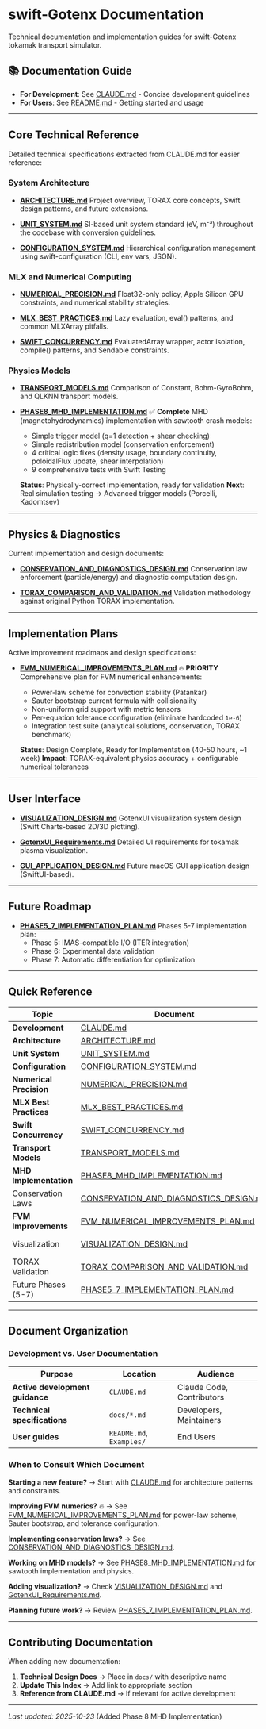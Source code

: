 # swift-Gotenx Documentation

Technical documentation and implementation guides for swift-Gotenx tokamak transport simulator.

## 📚 Documentation Guide

- **For Development**: See [CLAUDE.md](../CLAUDE.md) - Concise development guidelines
- **For Users**: See [README.md](../README.md) - Getting started and usage

---

## Core Technical Reference

Detailed technical specifications extracted from CLAUDE.md for easier reference:

### System Architecture

- **[ARCHITECTURE.md](ARCHITECTURE.md)**
  Project overview, TORAX core concepts, Swift design patterns, and future extensions.

- **[UNIT_SYSTEM.md](UNIT_SYSTEM.md)**
  SI-based unit system standard (eV, m⁻³) throughout the codebase with conversion guidelines.

- **[CONFIGURATION_SYSTEM.md](CONFIGURATION_SYSTEM.md)**
  Hierarchical configuration management using swift-configuration (CLI, env vars, JSON).

### MLX and Numerical Computing

- **[NUMERICAL_PRECISION.md](NUMERICAL_PRECISION.md)**
  Float32-only policy, Apple Silicon GPU constraints, and numerical stability strategies.

- **[MLX_BEST_PRACTICES.md](MLX_BEST_PRACTICES.md)**
  Lazy evaluation, eval() patterns, and common MLXArray pitfalls.

- **[SWIFT_CONCURRENCY.md](SWIFT_CONCURRENCY.md)**
  EvaluatedArray wrapper, actor isolation, compile() patterns, and Sendable constraints.

### Physics Models

- **[TRANSPORT_MODELS.md](TRANSPORT_MODELS.md)**
  Comparison of Constant, Bohm-GyroBohm, and QLKNN transport models.

- **[PHASE8_MHD_IMPLEMENTATION.md](PHASE8_MHD_IMPLEMENTATION.md)** ✅ **Complete**
  MHD (magnetohydrodynamics) implementation with sawtooth crash models:
  - Simple trigger model (q=1 detection + shear checking)
  - Simple redistribution model (conservation enforcement)
  - 4 critical logic fixes (density usage, boundary continuity, poloidalFlux update, shear interpolation)
  - 9 comprehensive tests with Swift Testing

  **Status**: Physically-correct implementation, ready for validation
  **Next**: Real simulation testing → Advanced trigger models (Porcelli, Kadomtsev)

---

## Physics & Diagnostics

Current implementation and design documents:

- **[CONSERVATION_AND_DIAGNOSTICS_DESIGN.md](CONSERVATION_AND_DIAGNOSTICS_DESIGN.md)**
  Conservation law enforcement (particle/energy) and diagnostic computation design.

- **[TORAX_COMPARISON_AND_VALIDATION.md](TORAX_COMPARISON_AND_VALIDATION.md)**
  Validation methodology against original Python TORAX implementation.

---

## Implementation Plans

Active improvement roadmaps and design specifications:

- **[FVM_NUMERICAL_IMPROVEMENTS_PLAN.md](FVM_NUMERICAL_IMPROVEMENTS_PLAN.md)** 🔥 **PRIORITY**
  Comprehensive plan for FVM numerical enhancements:
  - Power-law scheme for convection stability (Patankar)
  - Sauter bootstrap current formula with collisionality
  - Non-uniform grid support with metric tensors
  - Per-equation tolerance configuration (eliminate hardcoded `1e-6`)
  - Integration test suite (analytical solutions, conservation, TORAX benchmark)

  **Status**: Design Complete, Ready for Implementation (40-50 hours, ~1 week)
  **Impact**: TORAX-equivalent physics accuracy + configurable numerical tolerances

---

## User Interface

- **[VISUALIZATION_DESIGN.md](VISUALIZATION_DESIGN.md)**
  GotenxUI visualization system design (Swift Charts-based 2D/3D plotting).

- **[GotenxUI_Requirements.md](GotenxUI_Requirements.md)**
  Detailed UI requirements for tokamak plasma visualization.

- **[GUI_APPLICATION_DESIGN.md](GUI_APPLICATION_DESIGN.md)**
  Future macOS GUI application design (SwiftUI-based).

---

## Future Roadmap

- **[PHASE5_7_IMPLEMENTATION_PLAN.md](PHASE5_7_IMPLEMENTATION_PLAN.md)**
  Phases 5-7 implementation plan:
  - Phase 5: IMAS-compatible I/O (ITER integration)
  - Phase 6: Experimental data validation
  - Phase 7: Automatic differentiation for optimization

---

## Quick Reference

| Topic | Document | Status |
|-------|----------|--------|
| **Development** | [CLAUDE.md](../CLAUDE.md) | ✅ Active |
| **Architecture** | [ARCHITECTURE.md](ARCHITECTURE.md) | ✅ Reference |
| **Unit System** | [UNIT_SYSTEM.md](UNIT_SYSTEM.md) | ✅ Reference |
| **Configuration** | [CONFIGURATION_SYSTEM.md](CONFIGURATION_SYSTEM.md) | ✅ Reference |
| **Numerical Precision** | [NUMERICAL_PRECISION.md](NUMERICAL_PRECISION.md) | ✅ Reference |
| **MLX Best Practices** | [MLX_BEST_PRACTICES.md](MLX_BEST_PRACTICES.md) | ✅ Reference |
| **Swift Concurrency** | [SWIFT_CONCURRENCY.md](SWIFT_CONCURRENCY.md) | ✅ Reference |
| **Transport Models** | [TRANSPORT_MODELS.md](TRANSPORT_MODELS.md) | ✅ Reference |
| **MHD Implementation** | [PHASE8_MHD_IMPLEMENTATION.md](PHASE8_MHD_IMPLEMENTATION.md) | ✅ Complete |
| Conservation Laws | [CONSERVATION_AND_DIAGNOSTICS_DESIGN.md](CONSERVATION_AND_DIAGNOSTICS_DESIGN.md) | ✅ Implemented |
| **FVM Improvements** | [FVM_NUMERICAL_IMPROVEMENTS_PLAN.md](FVM_NUMERICAL_IMPROVEMENTS_PLAN.md) | 🔥 **Priority** |
| Visualization | [VISUALIZATION_DESIGN.md](VISUALIZATION_DESIGN.md) | 🚧 In Progress |
| TORAX Validation | [TORAX_COMPARISON_AND_VALIDATION.md](TORAX_COMPARISON_AND_VALIDATION.md) | 📋 Planned |
| Future Phases (5-7) | [PHASE5_7_IMPLEMENTATION_PLAN.md](PHASE5_7_IMPLEMENTATION_PLAN.md) | 📋 Roadmap |

---

## Document Organization

### Development vs. User Documentation

| Purpose | Location | Audience |
|---------|----------|----------|
| **Active development guidance** | `CLAUDE.md` | Claude Code, Contributors |
| **Technical specifications** | `docs/*.md` | Developers, Maintainers |
| **User guides** | `README.md`, `Examples/` | End Users |

### When to Consult Which Document

**Starting a new feature?**
→ Start with [CLAUDE.md](../CLAUDE.md) for architecture patterns and constraints.

**Improving FVM numerics?** 🔥
→ See [FVM_NUMERICAL_IMPROVEMENTS_PLAN.md](FVM_NUMERICAL_IMPROVEMENTS_PLAN.md) for power-law scheme, Sauter bootstrap, and tolerance configuration.

**Implementing conservation laws?**
→ See [CONSERVATION_AND_DIAGNOSTICS_DESIGN.md](CONSERVATION_AND_DIAGNOSTICS_DESIGN.md).

**Working on MHD models?**
→ See [PHASE8_MHD_IMPLEMENTATION.md](PHASE8_MHD_IMPLEMENTATION.md) for sawtooth implementation and physics.

**Adding visualization?**
→ Check [VISUALIZATION_DESIGN.md](VISUALIZATION_DESIGN.md) and [GotenxUI_Requirements.md](GotenxUI_Requirements.md).

**Planning future work?**
→ Review [PHASE5_7_IMPLEMENTATION_PLAN.md](PHASE5_7_IMPLEMENTATION_PLAN.md).

---

## Contributing Documentation

When adding new documentation:

1. **Technical Design Docs** → Place in `docs/` with descriptive name
2. **Update This Index** → Add link to appropriate section
3. **Reference from CLAUDE.md** → If relevant for active development

---

*Last updated: 2025-10-23* (Added Phase 8 MHD Implementation)
